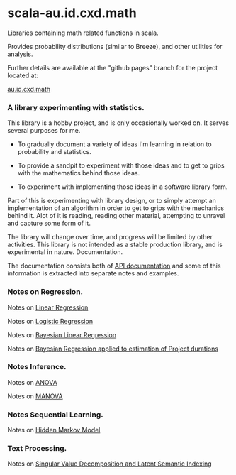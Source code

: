 scala-au.id.cxd.math
====================

Libraries containing math related functions in scala. 

Provides probability distributions (similar to Breeze), and other utilities for analysis.

Further details are available at the "github pages" branch for the project located at:

[au.id.cxd.math](http://cxd.github.io/scala-au.id.cxd.math/)


### A library experimenting with statistics.

This library is a hobby project, and is only occasionally worked on. It serves several purposes for me.

 - To gradually document a variety of ideas I'm learning in relation to probability and statistics.
 
 - To provide a sandpit to experiment with those ideas and to get to grips with the mathematics behind those ideas.
 
 - To experiment with implementing those ideas in a software library form.

Part of this is experimenting with library design, or to simply attempt an implementation of an algorithm in order to get to grips with the mechanics behind it. Alot of it is reading, reading other material, attempting to unravel and capture some form of it. 

 The library will change over time, and progress will be limited by other activities. This library is not intended as a stable production library, and is experimental in nature.
Documentation.

The documentation consists both of [API documentation](http://cxd.github.io/scala-au.id.cxd.math/latest/math/api/index.html) and some of this information is extracted into separate notes and examples.

### Notes on Regression.

Notes on [Linear Regression](http://cxd.github.io/scala-au.id.cxd.math/notes/linearregression.html)

Notes on [Logistic Regression](http://cxd.github.io/scala-au.id.cxd.math/notes/logisticregression.html)

Notes on [Bayesian Linear Regression](http://cxd.github.io/scala-au.id.cxd.math/notes/bayesianlinearregression.html)

Notes on [Bayesian Regression applied to estimation of Project durations](http://cxd.github.io/scala-au.id.cxd.math/notes/bayesianestimation.html)

### Notes Inference.

Notes on [ANOVA](http://cxd.github.io/scala-au.id.cxd.math/notes/anova.html)

Notes on [MANOVA](http://cxd.github.io/scala-au.id.cxd.math/notes/manova.html)

### Notes Sequential Learning.

Notes on [Hidden Markov Model](http://cxd.github.io/scala-au.id.cxd.math/notes/hmm.html)

### Text Processing.

Notes on [Singular Value Decomposition and Latent Semantic Indexing](http://cxd.github.io/scala-au.id.cxd.math/notes/latentsemanticindex.html)

